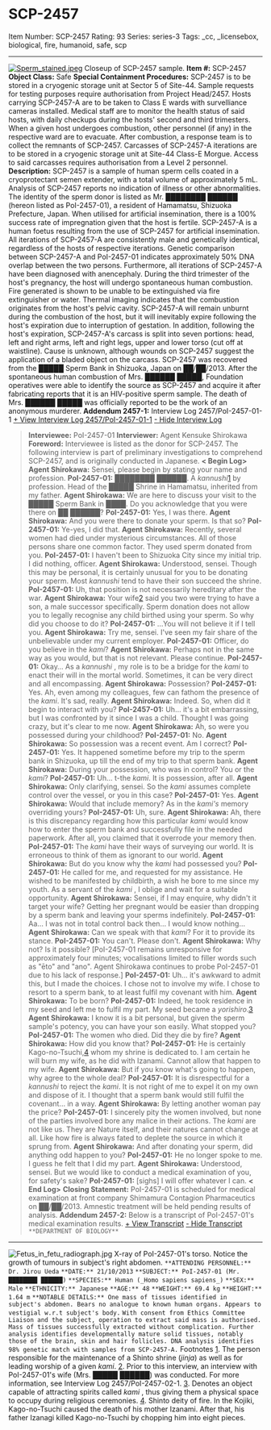 # SCP-2457
Item Number: SCP-2457
Rating: 93
Series: series-3
Tags: _cc, _licensebox, biological, fire, humanoid, safe, scp

---

[![Sperm_stained.jpeg](https://scp-wiki.wdfiles.com/local--resized-images/scp-2457/Sperm_stained.jpeg/medium.jpg)](https://scp-wiki.wdfiles.com/local--files/scp-2457/Sperm_stained.jpeg)
Closeup of SCP-2457 sample.
**Item #:** SCP-2457
**Object Class:** Safe
**Special Containment Procedures:** SCP-2457 is to be stored in a cryogenic storage unit at Sector 5 of Site-44. Sample requests for testing purposes require authorisation from Project Head/2457.
Hosts carrying SCP-2457-A are to be taken to Class E wards with survelliance cameras installed. Medical staff are to monitor the health status of said hosts, with daily checkups during the hosts' second and third trimesters. When a given host undergoes combustion, other personnel (if any) in the respective ward are to evacuate. After combustion, a response team is to collect the remnants of SCP-2457.
Carcasses of SCP-2457-A iterations are to be stored in a cryogenic storage unit at Site-44 Class-E Morgue. Access to said carcasses requires authorisation from a Level 2 personnel.
**Description:** SCP-2457 is a sample of human sperm cells coated in a cryoprotectant semen extender, with a total volume of approximately 5 mL. Analysis of SCP-2457 reports no indication of illness or other abnormalities. The identity of the sperm donor is listed as Mr. ████████ ██████ (hereon listed as PoI-2457-01), a resident of Hamamatsu, Shizuoka Prefecture, Japan. When utilised for artificial insemination, there is a 100% success rate of impregnation given that the host is fertile.
SCP-2457-A is a human foetus resulting from the use of SCP-2457 for artificial insemination. All iterations of SCP-2457-A are consistently male and genetically identical, regardless of the hosts of respective iterations. Genetic comparison between SCP-2457-A and PoI-2457-01 indicates approximately 50% DNA overlap between the two persons. Furthermore, all iterations of SCP-2457-A have been diagnosed with anencephaly.
During the third trimester of the host's pregnancy, the host will undergo spontaneous human combustion. Fire generated is shown to be unable to be extinguished via fire extinguisher or water. Thermal imaging indicates that the combustion originates from the host's pelvic cavity.
SCP-2457-A will remain unburnt during the combustion of the host, but it will inevitably expire following the host's expiration due to interruption of gestation. In addition, following the host's expiration, SCP-2457-A's carcass is split into seven portions: head, left and right arms, left and right legs, upper and lower torso (cut off at waistline). Cause is unknown, although wounds on SCP-2457 suggest the application of a bladed object on the carcass.
SCP-2457 was recovered from the █████ Sperm Bank in Shizuoka, Japan on ██/██/2013. After the spontaneous human combustion of Mrs. ██████ █████, Foundation operatives were able to identify the source as SCP-2457 and acquire it after fabricating reports that it is an HIV-positive sperm sample. The death of Mrs. ██████ █████ was officially reported to be the work of an anonymous murderer.
**Addendum 2457-1:** Interview Log 2457/PoI-2457-01-1
[\+ View Interview Log 2457/PoI-2457-01-1](javascript:;)
[\- Hide Interview Log](javascript:;)
> **Interviewee:** PoI-2457-01
> **Interviewer:** Agent Kensuke Shirokawa
> **Foreword:** Interviewee is listed as the donor for SCP-2457. The following interview is part of preliminary investigations to comprehend SCP-2457, and is originally conducted in Japanese.
> **< Begin Log>**
> **Agent Shirokawa:** Sensei, please begin by stating your name and profession.
> **PoI-2457-01:** ████████ ██████. A _kannushi_[1](javascript:;) by profession. Head of the █████ Shrine in Hamamatsu, inherited from my father.
> **Agent Shirokawa:** We are here to discuss your visit to the █████ Sperm Bank in ████. Do you acknowledge that you were there on ██ ██████?
> **PoI-2457-01:** Yes, I was there.
> **Agent Shirokawa:** And you were there to donate your sperm. Is that so?
> **PoI-2457-01:** Ye-yes, I did that.
> **Agent Shirokawa:** Recently, several women had died under mysterious circumstances. All of those persons share one common factor. They used sperm donated from you.
> **PoI-2457-01:** I haven't been to Shizuoka City since my initial trip. I did nothing, officer.
> **Agent Shirokawa:** Understood, sensei. Though this may be personal, it is certainly unusual for you to be donating your sperm. Most _kannushi_ tend to have their son succeed the shrine.
> **PoI-2457-01:** Uh, that position is not necessarily hereditary after the war.
> **Agent Shirokawa:** Your wife[2](javascript:;) said you two were trying to have a son, a male successor specifically. Sperm donation does not allow you to legally recognise any child birthed using your sperm. So why did you choose to do it?
> **PoI-2457-01:** …You will not believe it if I tell you.
> **Agent Shirokawa:** Try me, sensei. I've seen my fair share of the unbelievable under my current employer.
> **PoI-2457-01:** Officer, do you believe in the _kami_?
> **Agent Shirokawa:** Perhaps not in the same way as you would, but that is not relevant. Please continue.
> **PoI-2457-01:** Okay… As a _kannushi_ , my role is to be a bridge for the _kami_ to enact their will in the mortal world. Sometimes, it can be very direct and all encompassing.
> **Agent Shirokawa:** Possession?
> **PoI-2457-01:** Yes. Ah, even among my colleagues, few can fathom the presence of the _kami_. It's sad, really.
> **Agent Shirokawa:** Indeed. So, when did it begin to interact with you?
> **PoI-2457-01:** Uh… it's a bit embarrassing, but I was confronted by it since I was a child. Thought I was going crazy, but it's clear to me now.
> **Agent Shirokawa:** Ah, so were you possessed during your childhood?
> **PoI-2457-01:** No.
> **Agent Shirokawa:** So possession was a recent event. Am I correct?
> **PoI-2457-01:** Yes. It happened sometime before my trip to the sperm bank in Shizuoka, up till the end of my trip to that sperm bank.
> **Agent Shirokawa:** During your possession, who was in control? You or the _kami_?
> **PoI-2457-01:** Uh… t-the _kami_. It is possession, after all.
> **Agent Shirokawa:** Only clarifying, sensei. So the _kami_ assumes complete control over the vessel, or you in this case?
> **PoI-2457-01:** Yes.
> **Agent Shirokawa:** Would that include memory? As in the _kami's_ memory overriding yours?
> **PoI-2457-01:** Uh, sure.
> **Agent Shirokawa:** Ah, there is this discrepancy regarding how this particular _kami_ would know how to enter the sperm bank and successfully file in the needed paperwork. After all, you claimed that it overrode your memory then.
> **PoI-2457-01:** The _kami_ have their ways of surveying our world. It is erroneous to think of them as ignorant to our world.
> **Agent Shirokawa:** But do you know why the _kami_ had possessed you?
> **PoI-2457-01:** He called for me, and requested for my assistance. He wished to be manifested by childbirth, a wish he bore to me since my youth. As a servant of the _kami_ , I oblige and wait for a suitable opportunity.
> **Agent Shirokawa:** Sensei, if I may enquire, why didn't it target your wife? Getting her pregnant would be easier than dropping by a sperm bank and leaving your sperms indefinitely.
> **PoI-2457-01:** Aa… I was not in total control back then… I would know nothing…
> **Agent Shirokawa:** Can we speak with that _kami_? For it to provide its stance.
> **PoI-2457-01:** You can't. Please don't.
> **Agent Shirokawa:** Why not? Is it possible?
> [PoI-2457-01 remains unresponsive for approximately four minutes; vocalisations limited to filler words such as "ēto" and "ano". Agent Shirokawa continues to probe PoI-2457-01 due to his lack of response.]
> **PoI-2457-01:** Uh… it's awkward to admit this, but I made the choices. I chose not to involve my wife. I chose to resort to a sperm bank, to at least fulfil my covenant with him.
> **Agent Shirokawa:** To be born?
> **PoI-2457-01:** Indeed, he took residence in my seed and left me to fulfil my part. My seed became a _yorishiro_.[3](javascript:;)
> **Agent Shirokawa:** I know it is a bit personal, but given the sperm sample's potency, you can have your son easily. What stopped you?
> **PoI-2457-01:** The women who died. Did they die by fire?
> **Agent Shirokawa:** How did you know that?
> **PoI-2457-01:** He is certainly Kago-no-Tsuchi,[4](javascript:;) whom my shrine is dedicated to. I am certain he will burn my wife, as he did with Izanami. Cannot allow that happen to my wife.
> **Agent Shirokawa:** But if you know what's going to happen, why agree to the whole deal?
> **PoI-2457-01:** It is disrespectful for a _kannushi_ to reject the _kami_. It is not right of me to expel it on my own and dispose of it. I thought that a sperm bank would still fulfil the covenant… in a way.
> **Agent Shirokawa:** By letting another woman pay the price?
> **PoI-2457-01:** I sincerely pity the women involved, but none of the parties involved bore any malice in their actions. The _kami_ are not like us. They are Nature itself, and their natures cannot change at all. Like how fire is always fated to deplete the source in which it sprung from.
> **Agent Shirokawa:** And after donating your sperm, did anything odd happen to you?
> **PoI-2457-01:** He no longer spoke to me. I guess he felt that I did my part.
> **Agent Shirokawa:** Understood, sensei. But we would like to conduct a medical examination of you, for safety's sake?
> **PoI-2457-01:** [sighs] I will offer whatever I can.
> **< End Log>**
> **Closing Statement:** PoI-2457-01 is scheduled for medical examination at front company Shimamura Contagion Pharmaceutics on ██/██/2013. Amnestic treatment will be held pending results of analysis.
**Addendum 2457-2:** Below is a transcript of PoI-2457-01's medical examination results.
[\+ View Transcript](javascript:;)
[\- Hide Transcript](javascript:;)
`**DEPARTMENT OF BIOLOGY**`  
---  
![Fetus_in_fetu_radiograph.jpg](https://scp-wiki.wdfiles.com/local--files/scp-2457/Fetus_in_fetu_radiograph.jpg)
X-ray of PoI-2457-01's torso. Notice the growth of tumours in subject's right abdomen.
`**ATTENDING PERSONNEL:** Dr. Jirou Ueda`
`**DATE:** 21/10/2013`
`**SUBJECT:** PoI-2457-01 (Mr. ████████ ██████)`
`**SPECIES:** Human (_Homo sapiens sapiens_)`
`**SEX:** Male`
`**ETHNICITY:** Japanese`
`**AGE:** 48`
`**WEIGHT:** 69.4 kg`
`**HEIGHT:** 1.64 m`
`**NOTABLE DETAILS:** One mass of tissues identified in subject's abdomen. Bears no analogue to known human organs. Appears to vestigial w.r.t subject's body.`
`With consent from Ethics Committee Liaison and the subject, operation to extract said mass is authorised. Mass of tissues successfully extracted without complication. Further analysis identifies developmentally mature solid tissues, notably those of the brain, skin and hair follicles. DNA analysis identifies 98% genetic match with samples from SCP-2457-A.`
Footnotes
[1](javascript:;). The person responsible for the maintenance of a Shinto shrine (_jinja_) as well as for leading worship of a given _kami_.
[2](javascript:;). Prior to this interview, an interview with PoI-2457-01's wife (Mrs. █████ ██████) was conducted. For more information, see Interview Log 2457/PoI-2457-02-1.
[3](javascript:;). Denotes an object capable of attracting spirits called _kami_ , thus giving them a physical space to occupy during religious ceremonies.
[4](javascript:;). Shinto deity of fire. In the Kojiki, Kago-no-Tsuchi caused the death of his mother Izanami. After that, his father Izanagi killed Kago-no-Tsuchi by chopping him into eight pieces.